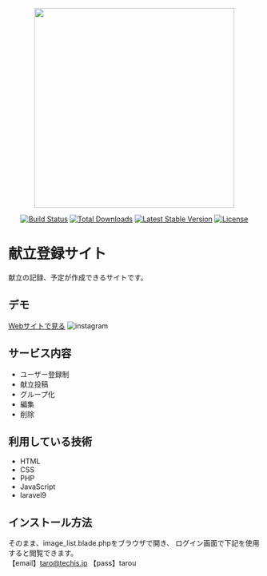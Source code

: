 <p align="center"><a href="https://laravel.com" target="_blank"><img src="https://raw.githubusercontent.com/laravel/art/master/logo-lockup/5%20SVG/2%20CMYK/1%20Full%20Color/laravel-logolockup-cmyk-red.svg" width="400"></a></p>

<p align="center">
<a href="https://travis-ci.org/laravel/framework"><img src="https://travis-ci.org/laravel/framework.svg" alt="Build Status"></a>
<a href="https://packagist.org/packages/laravel/framework"><img src="https://img.shields.io/packagist/dt/laravel/framework" alt="Total Downloads"></a>
<a href="https://packagist.org/packages/laravel/framework"><img src="https://img.shields.io/packagist/v/laravel/framework" alt="Latest Stable Version"></a>
<a href="https://packagist.org/packages/laravel/framework"><img src="https://img.shields.io/packagist/l/laravel/framework" alt="License"></a>
</p>

# 献立登録サイト

献立の記録、予定が作成できるサイトです。


## デモ
 [Webサイトで見る](herokuのURLをそのままペースト)
![instagram](https://user-images.githubusercontent.com/95341532/175486060-c25c3db2-0d67-45d7-9592-82d92e5c0b0a.png)
 
## サービス内容
 
* ユーザー登録制
* 献立投稿
* グループ化
* 編集
* 削除


## 利用している技術

* HTML
* CSS
* PHP
* JavaScript
* laravel9
 

## インストール方法
 
そのまま、image_list.blade.phpをブラウザで開き、
ログイン画面で下記を使用すると閲覧できます。  
【email】taro@techis.jp
【pass】tarou  
  
  
